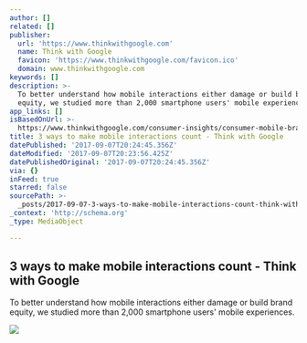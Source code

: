 ```yaml
---
author: []
related: []
publisher:
  url: 'https://www.thinkwithgoogle.com'
  name: Think with Google
  favicon: 'https://www.thinkwithgoogle.com/favicon.ico'
  domain: www.thinkwithgoogle.com
keywords: []
description: >-
  To better understand how mobile interactions either damage or build brand
  equity, we studied more than 2,000 smartphone users' mobile experiences.
app_links: []
isBasedOnUrl: >-
  https://www.thinkwithgoogle.com/consumer-insights/consumer-mobile-brand-content-interaction/?utm_medium=email-d&utm_source=content-alert&utm_team=twg-us&utm_campaign=20170907-twg-us-A2-mobile-alert-OT-OT-OT&utm_content=-cta
title: 3 ways to make mobile interactions count - Think with Google
datePublished: '2017-09-07T20:24:45.356Z'
dateModified: '2017-09-07T20:23:56.425Z'
datePublishedOriginal: '2017-09-07T20:24:45.356Z'
via: {}
inFeed: true
starred: false
sourcePath: >-
  _posts/2017-09-07-3-ways-to-make-mobile-interactions-count-think-with-google.md
_context: 'http://schema.org'
_type: MediaObject

---
```

<article style=""><h1>3 ways to make mobile interactions count - Think with Google</h1><p>To better understand how mobile interactions either damage or build brand equity, we studied more than 2,000 smartphone users' mobile experiences.</p><img src="https://storage.googleapis.com/twg-content/images/1086_Thumb.width-1200.jpg" /></article>